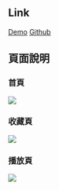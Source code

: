 ## Link
[Demo](https://bolaslien.github.io/video/index.html)
[Github](https://github.com/BolasLien/video)

## 頁面說明
### 首頁
![](https://i.imgur.com/ZAEBHqa.jpg)

### 收藏頁
![](https://i.imgur.com/Rb0aiTM.png)

### 播放頁
![](https://i.imgur.com/K1tOIUd.png)
